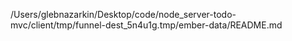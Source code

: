 /Users/glebnazarkin/Desktop/code/node_server-todo-mvc/client/tmp/funnel-dest_5n4u1g.tmp/ember-data/README.md